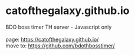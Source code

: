 # catofthegalaxy.github.io
BDO boss timer TH server - Javascript only</br>
</br>
page: https://catofthegalaxy.github.io/</br>
move to: https://github.com/bdothbosstimer/
